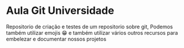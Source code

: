 # Aula Git Universidade
 Repositorio de criação e testes de um repositorio sobre git,
 Podemos também utilizar emojis 😁
 e também utilizar vários outros recursos para embelezar e documentar nossos projetos
